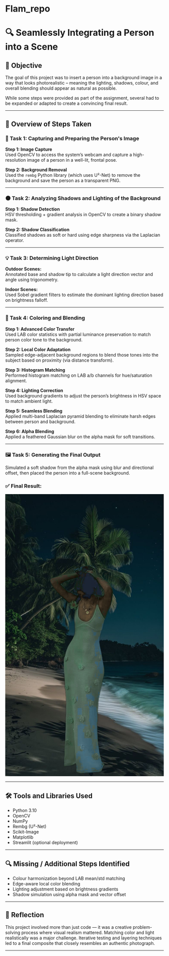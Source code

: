 # Flam_repo
 
# 🔍 Seamlessly Integrating a Person into a Scene

## 🎯 Objective

The goal of this project was to insert a person into a background image in a way that looks photorealistic – meaning the lighting, shadows, colour, and overall blending should appear as natural as possible.

While some steps were provided as part of the assignment, several had to be expanded or adapted to create a convincing final result.

---

## 🧩 Overview of Steps Taken

### 📸 Task 1: Capturing and Preparing the Person's Image

**Step 1: Image Capture**  
Used OpenCV to access the system’s webcam and capture a high-resolution image of a person in a well-lit, frontal pose.

**Step 2: Background Removal**  
Used the `rembg` Python library (which uses U²-Net) to remove the background and save the person as a transparent PNG.

---

### 🌑 Task 2: Analyzing Shadows and Lighting of the Background

**Step 1: Shadow Detection**  
HSV thresholding + gradient analysis in OpenCV to create a binary shadow mask.

**Step 2: Shadow Classification**  
Classified shadows as soft or hard using edge sharpness via the Laplacian operator.

---

### 💡 Task 3: Determining Light Direction

**Outdoor Scenes:**  
Annotated base and shadow tip to calculate a light direction vector and angle using trigonometry.

**Indoor Scenes:**  
Used Sobel gradient filters to estimate the dominant lighting direction based on brightness falloff.

---

### 🎨 Task 4: Coloring and Blending

**Step 1: Advanced Color Transfer**  
Used LAB color statistics with partial luminance preservation to match person color tone to the background.

**Step 2: Local Color Adaptation**  
Sampled edge-adjacent background regions to blend those tones into the subject based on proximity (via distance transform).

**Step 3: Histogram Matching**  
Performed histogram matching on LAB a/b channels for hue/saturation alignment.

**Step 4: Lighting Correction**  
Used background gradients to adjust the person’s brightness in HSV space to match ambient light.

**Step 5: Seamless Blending**  
Applied multi-band Laplacian pyramid blending to eliminate harsh edges between person and background.

**Step 6: Alpha Blending**  
Applied a feathered Gaussian blur on the alpha mask for soft transitions.

---

### 🖼️ Task 5: Generating the Final Output

Simulated a soft shadow from the alpha mask using blur and directional offset, then placed the person into a full-scene background.

### ✅ Final Result:

![Final Composite](final_composite.png)

---

## 🛠️ Tools and Libraries Used

- Python 3.10  
- OpenCV  
- NumPy  
- Rembg (U²-Net)  
- Scikit-Image  
- Matplotlib  
- Streamlit (optional deployment)

---

## 🔍 Missing / Additional Steps Identified

- Colour harmonization beyond LAB mean/std matching  
- Edge-aware local color blending  
- Lighting adjustment based on brightness gradients  
- Shadow simulation using alpha mask and vector offset

---

## 💭 Reflection

This project involved more than just code — it was a creative problem-solving process where visual realism mattered. Matching color and light realistically was a major challenge. Iterative testing and layering techniques led to a final composite that closely resembles an authentic photograph.

---

